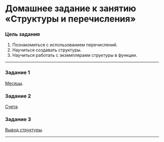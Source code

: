 # Домашнее задание к занятию «Структуры и перечисления»

### Цель задания

1. Познакомиться с использованием перечислений.
2. Научиться создавать структуры.
3. Научиться работать с экземплярами структуры в функции.
------

### Задание 1

[Месяцы](01).

### Задание 2

[Счета](02).

### Задание 3

[Вывод структуры](03).

------
